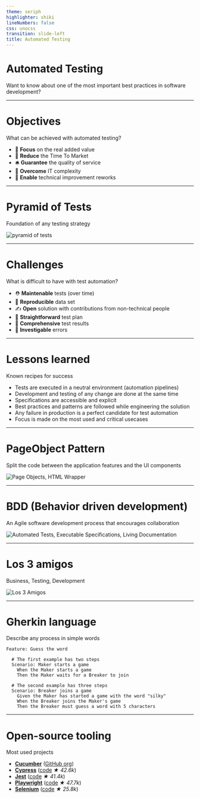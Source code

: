 ```yaml
---
theme: seriph
highlighter: shiki
lineNumbers: false
css: unocss
transition: slide-left
title: Automated Testing
---
```


# Automated Testing

Want to know about one of the most important best practices in software development?

---

# Objectives

What can be achieved with automated testing?

- 🎯 **Focus** on the real added value
- 🚀 **Reduce** the Time To Market
- 🛎 **Guarantee** the quality of service
- 💪 **Overcome** IT complexity
- 👷 **Enable** technical improvement reworks

---

# Pyramid of Tests

Foundation of any testing strategy

<img src="/images/pyramid-test.png" alt="pyramid of tests" class="m-8 ml-30 h-80 rounded shadow" />

---

# Challenges

What is difficult to have with test automation?

- ⛑ **Maintenable** tests (over time)
- 🏬 **Reproducible** data set
- ✍ **Open** solution with contributions from non-technical people
- 🧪 **Straightforward** test plan
- 📖 **Comprehensive** test results
- 🐛 **Investigable** errors

---

# Lessons learned

Known recipes for success

- Tests are executed in a neutral environment (automation pipelines)
- Development and testing of any change are done at the same time
- Specifications are accessible and explicit
- Best practices and patterns are followed while engineering the solution
- Any failure in production is a perfect candidate for test automation
- Focus is made on the most used and critical usecases

---

# PageObject Pattern

Split the code between the application features and the UI components

<img src="https://www.martinfowler.com/bliki/images/pageObject/pageObject.png" alt="Page Objects, HTML Wrapper" class="m-8 ml-50 h-80 rounded shadow" />

---

# BDD (Behavior driven development)

An Agile software development process that encourages collaboration

<img src="/images/bdd.png" alt="Automated Tests, Executable Specifications, Living Documentation" class="m-8 ml-60 h-80 rounded shadow" />

---

# Los 3 amigos

Business, Testing, Development

<img src="/images/los-3-amigos.jpg" alt="Los 3 Amigos" class="ml-70 h-100 rounded shadow" />

---

# Gherkin language

Describe any process in simple words

```gherkin
Feature: Guess the word

  # The first example has two steps
  Scenario: Maker starts a game
    When the Maker starts a game
    Then the Maker waits for a Breaker to join

  # The second example has three steps
  Scenario: Breaker joins a game
    Given the Maker has started a game with the word "silky"
    When the Breaker joins the Maker's game
    Then the Breaker must guess a word with 5 characters
```

---

# Open-source tooling

Most used projects

- [**Cucumber**](https://cucumber.io/) ([GitHub org](https://github.com/cucumber))
- [**Cypress**](https://www.cypress.io/) ([code](https://github.com/cypress-io/cypress) _★ 42.6k_)
- [**Jest**](https://jestjs.io/) ([code](https://github.com/facebook/jest) _★ 41.4k_)
- [**Playwright**](https://playwright.dev/) ([code](https://github.com/microsoft/playwright) _★ 47.7k_)
- [**Selenium**](https://www.selenium.dev/) ([code](https://github.com/SeleniumHQ/selenium) _★ 25.8k_)
